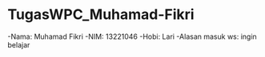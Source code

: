 # TugasWPC_Muhamad-Fikri
-Nama: Muhamad Fikri
-NIM: 13221046
-Hobi: Lari
-Alasan masuk ws: ingin belajar

